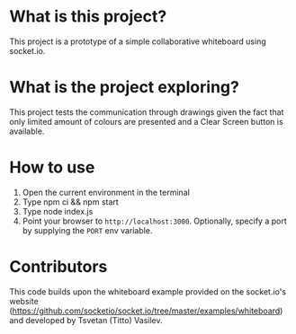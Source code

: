 # What is this project?

This project is a prototype of a simple collaborative whiteboard using socket.io.

# What is the project exploring?

This project tests the communication through drawings given the fact that only limited amount of colours are presented and a Clear Screen button is available.

# How to use
1. Open the current environment in the terminal
2. Type npm ci && npm start
3. Type node index.js
4. Point your browser to `http://localhost:3000`. Optionally, specify
a port by supplying the `PORT` env variable.

# Contributors 

This code builds upon the whiteboard example provided on the socket.io's website (https://github.com/socketio/socket.io/tree/master/examples/whiteboard) and developed by Tsvetan (Titto) Vasilev.